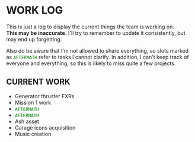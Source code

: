 # WORK LOG
This is just a log to display the current things the team is working on.  
**This may be inaccurate.** I'll try to remember to update it consistently, but may end up forgetting.

Also do be aware that I'm not allowed to share everything, so slots marked as <code style="color : green">AFTERMATH</code> refer to tasks I cannot clarify.
In addition, I can't keep track of everyone and everything, so this is likely to miss quite a few projects.

## CURRENT WORK
- Generator thruster FXRs
- Mission 1 work
- <code style="color : green">AFTERMATH</code>
- <code style="color : green">AFTERMATH</code>
- Ash asset
- Garage icons acquisition
- Music creation
